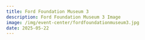 ```yaml
---
title: Ford Foundation Museum 3
description: Ford Foundation Museum 3 Image
image: /img/event-center/fordfoundationmuseum3.jpg
date: 2025-05-22
---
```


